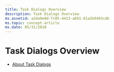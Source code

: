 ```yaml
---
title: Task Dialogs Overview
description: Task Dialogs Overview
ms.assetid: a2da9e0d-fc05-4413-a691-01a2b9493cdb
ms.topic: concept-article
ms.date: 05/31/2018
---
```


# Task Dialogs Overview

-   [About Task Dialogs](task-dialogs-overview.md)

 

 




